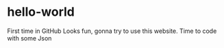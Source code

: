 # hello-world
First time in GitHub
Looks fun, gonna try to use this website.
Time to code with some Json
